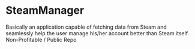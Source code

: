 # SteamManager
Basically an application capable of fetching data from Steam and seamlessly help the user manage his/her account better than Steam itself.
Non-Profitable / Public Repo
